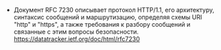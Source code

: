 - Документ RFC 7230 описывает протокол HTTP/1.1, его архитектуру, синтаксис сообщений и маршрутизацию, определяя схемы URI "http" и "https", а также требования к разбору сообщений и связанные с этим вопросы безопасности. https://datatracker.ietf.org/doc/html/rfc7230
